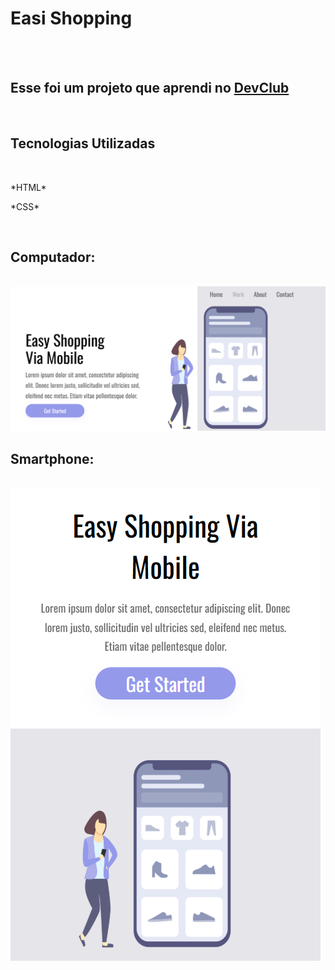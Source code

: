 <h1>Easi Shopping</h1>
<br>
<br>
<h2>Esse foi um projeto que aprendi no <a href="https://rodolfomori.com.br/devclub">DevClub</a></h2>
<br>
<h2>Tecnologias Utilizadas</h2>
<br>
<p>*HTML*</p>
<P>*CSS*</P>
<br>
<h2>Computador:</h2>
<br>
<img src="https://github.com/DiegoBertassello/Easy-Shopping/blob/37926a1d67856f8c9d7442bc6d2263256070193f/Imagem%20Desktop.png?raw=true">
<br>
<h2>Smartphone:</h2>
<br>
<img src="https://raw.githubusercontent.com/DiegoBertassello/Easy-Shopping/37926a1d67856f8c9d7442bc6d2263256070193f/Imagem%20Mobile.png">


